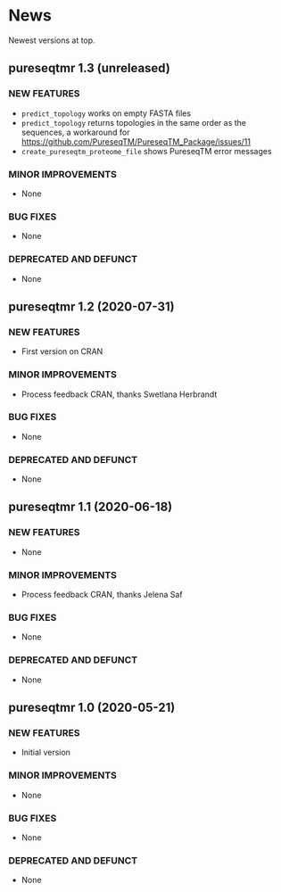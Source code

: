 # News

Newest versions at top.

## pureseqtmr 1.3 (unreleased)

### NEW FEATURES

  * `predict_topology` works on empty FASTA files
  * `predict_topology` returns topologies in the same order as the sequences,
    a workaround for https://github.com/PureseqTM/PureseqTM_Package/issues/11
  * `create_pureseqtm_proteome_file` shows PureseqTM error messages

### MINOR IMPROVEMENTS

  * None

### BUG FIXES

  * None

### DEPRECATED AND DEFUNCT

  * None

## pureseqtmr 1.2 (2020-07-31)

### NEW FEATURES

  * First version on CRAN

### MINOR IMPROVEMENTS

  * Process feedback CRAN, thanks Swetlana Herbrandt

### BUG FIXES

  * None

### DEPRECATED AND DEFUNCT

  * None

## pureseqtmr 1.1 (2020-06-18)

### NEW FEATURES

  * None

### MINOR IMPROVEMENTS

  * Process feedback CRAN, thanks Jelena Saf

### BUG FIXES

  * None

### DEPRECATED AND DEFUNCT

  * None

## pureseqtmr 1.0 (2020-05-21)

### NEW FEATURES

  * Initial version

### MINOR IMPROVEMENTS

  * None

### BUG FIXES

  * None

### DEPRECATED AND DEFUNCT

  * None


